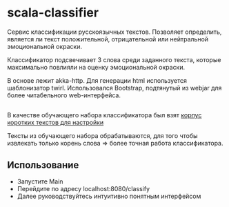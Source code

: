 # scala-classifier

Сервис классификации русскоязычных текстов. Позволяет определить, является ли текст положительной, отрицательной или нейтральной эмоциональной окраски.

Классификатор подсвечивает 3 слова среди заданного текста, которые максимально повлияли на оценку эмоциональной окраски. 

В основе лежит akka-http. Для генерации html используется шаблонизатор twirl. Использовался Bootstrap, подтянутый из webjar для более читабельного web-интерфейса.

## 
В качестве обучающего набора классификатора был взят [корпус коротких текстов для настройки](http://study.mokoron.com)

Тексты из обучающего набора обрабатываются, для того чтобы извлекать только корень слова => более точная работа классификатора.

## Использование

- Запустите Main
- Перейдите по адресу localhost:8080/classify
- Далее руководствуйтесь интуитивно понятным интерфейсом

